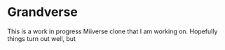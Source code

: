 # Grandverse
This is a work in progress Miiverse clone that I am working on. Hopefully things turn out well, but 
